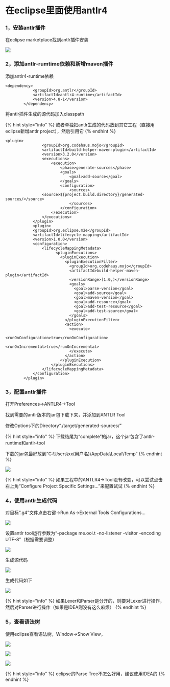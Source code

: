 # 在eclipse里面使用antlr4

### 1，安装antlr插件

在eclipse marketplace找到antlr插件安装

![](../.gitbook/assets/image%20%283%29.png)

### 2，添加antlr-rumtime依赖和新增maven插件

添加antlr4-runtime依赖

```markup
<dependency>
            <groupId>org.antlr</groupId>
            <artifactId>antlr4-runtime</artifactId>
            <version>4.8-1</version>
        </dependency>
```

将antlr插件生成的源代码加入classpath

{% hint style="info" %}
或者单独把antlr生成的代码放到其它工程（直接用eclipse新增antlr project），然后引用它
{% endhint %}

```markup
<plugin>
                <groupId>org.codehaus.mojo</groupId>
                <artifactId>build-helper-maven-plugin</artifactId>
                <version>3.2.0</version>
                <executions>
                    <execution>
                        <phase>generate-sources</phase>
                        <goals>
                            <goal>add-source</goal>
                        </goals>
                        <configuration>
                            <sources>
				<source>${project.build.directory}/generated-sources/</source>
                            </sources>
                        </configuration>
                    </execution>
                </executions>
            </plugin>
            <plugin>
            <groupId>org.eclipse.m2e</groupId>
            <artifactId>lifecycle-mapping</artifactId>
            <version>1.0.0</version>
            <configuration>
                <lifecycleMappingMetadata>
                      <pluginExecutions>
                        <pluginExecution>
                          <pluginExecutionFilter>
                            <groupId>org.codehaus.mojo</groupId>
                            <artifactId>build-helper-maven-plugin</artifactId>
                            <versionRange>[1.0,)</versionRange>
                            <goals>
                              <goal>parse-version</goal>
                              <goal>add-source</goal>
                              <goal>maven-version</goal>
                              <goal>add-resource</goal>
                              <goal>add-test-resource</goal>
                              <goal>add-test-source</goal>
                            </goals>
                          </pluginExecutionFilter>
                          <action>
                            <execute>
                              <runOnConfiguration>true</runOnConfiguration>
                              <runOnIncremental>true</runOnIncremental>
                            </execute>
                          </action>
                        </pluginExecution>
                    </pluginExecutions>
                </lifecycleMappingMetadata>
            </configuration>
        </plugin>
```

### 3，配置antlr插件

打开Preferences-&gt;ANTLR4-&gt;Tool

找到需要的antlr版本的jar包下载下来，并添加到ANTLR Tool

修改Options下的Directory“./target/generated-sources/”

{% hint style="info" %}
下载结尾为“complete”的jar，这个jar包含了antlr-runtime和antlr-tool

下载的jar包最好放到“C:\Users\xx\(用户名\)\AppData\Local\Temp”
{% endhint %}

![](../.gitbook/assets/image%20%286%29.png)

{% hint style="info" %}
如果工程中的ANTLR4-&gt;Tool没有改变，可以尝试点击右上角“Configure Project Specific Settings...”来配置试试
{% endhint %}

### 4，使用antlr生成代码

对目标“.g4”文件点击右键-&gt;Run As-&gt;External Tools Configurations...

![](../.gitbook/assets/image%20%284%29.png)

设置antlr tool运行参数为“-package me.ooi.t -no-listener -visitor -encoding UTF-8”（根据需要调整）

![](../.gitbook/assets/image%20%281%29.png)

生成源代码

![](../.gitbook/assets/image%20%285%29.png)

生成代码如下

![](../.gitbook/assets/image%20%282%29.png)

{% hint style="info" %}
如果Lexer和Parser是分开的，则要对Lexer进行操作，然后对Parser进行操作（如果是IDEA则没有这么麻烦）
{% endhint %}

### 5，查看语法树

使用eclipse查看语法树，Window-&gt;Show View，

![](../.gitbook/assets/image%20%288%29.png)

![](../.gitbook/assets/image%20%289%29.png)

![](../.gitbook/assets/image%20%287%29.png)

{% hint style="info" %}
eclipse的Parse Tree不怎么好用，建议使用IDEA的
{% endhint %}

